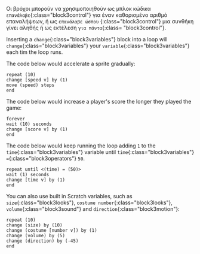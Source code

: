 Οι βρόχοι μπορούν να χρησιμοποιηθούν ως μπλοκ κώδικα `επανάλαβε`{:class="block3control"} για έναν καθορισμένο αριθμό επαναλήψεων, ή ως `επανάλαβε ώσπου` {:class="block3control"} μια συνθήκη γίνει αληθής ή ως εκτέλεση `για πάντα`{:class= "block3control"}.

Inserting a `change`{:class="block3variables"} block into a loop will `change`{:class="block3variables"} your `variable`{:class="block3variables"} each tim the loop runs.

The code below would accelerate a sprite gradually:

```blocks3
repeat (10)
change [speed v] by (1)
move (speed) steps
end
```

The code below would increase a player's score the longer they played the game:

```blocks3
forever
wait (10) seconds
change [score v] by (1)
end
```

The code below would keep running the loop adding `1` to the `time`{:class="block3variables"} variable until `time`{:class="block3variables"} `=`{:class="block3operators"} `50`.

```blocks3
repeat until <(time) = (50)>
wait (1) seconds
change [time v] by (1)
end
```

You can also use built in Scratch variables, such as `size`{:class="block3looks"}, `costume number`{:class="block3looks"}, `volume`{:class="block3sound"} and `direction`{:class="block3motion"}:

```blocks3
repeat (10)
change (size) by (10)
change (costume [number v]) by (1)
change (volume) by (5)
change (direction) by (-45)
end
```  


